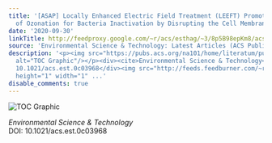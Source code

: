```yaml
---
title: '[ASAP] Locally Enhanced Electric Field Treatment (LEEFT) Promotes the Performance
  of Ozonation for Bacteria Inactivation by Disrupting the Cell Membrane'
date: '2020-09-30'
linkTitle: http://feedproxy.google.com/~r/acs/esthag/~3/8p5B98epKm8/acs.est.0c03968
source: 'Environmental Science & Technology: Latest Articles (ACS Publications)'
description: '<p><img src="https://pubs.acs.org/na101/home/literatum/publisher/achs/journals/content/esthag/0/esthag.ahead-of-print/acs.est.0c03968/20200930/images/medium/es0c03968_0006.gif"
  alt="TOC Graphic"/></p><div><cite>Environmental Science & Technology</cite></div><div>DOI:
  10.1021/acs.est.0c03968</div><img src="http://feeds.feedburner.com/~r/acs/esthag/~4/8p5B98epKm8"
  height="1" width="1" ...'
disable_comments: true
---
```

<p><img src="https://pubs.acs.org/na101/home/literatum/publisher/achs/journals/content/esthag/0/esthag.ahead-of-print/acs.est.0c03968/20200930/images/medium/es0c03968_0006.gif" alt="TOC Graphic"/></p><div><cite>Environmental Science & Technology</cite></div><div>DOI: 10.1021/acs.est.0c03968</div><img src="http://feeds.feedburner.com/~r/acs/esthag/~4/8p5B98epKm8" height="1" width="1" ...